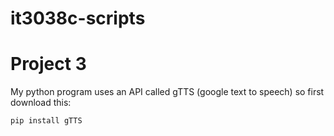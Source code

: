 # it3038c-scripts

Project 3
========


My python program uses an API called gTTS (google text to speech) so first download this:

``` python3
pip install gTTS
```
